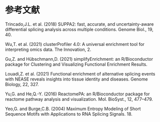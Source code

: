 # 参考文献

<p>
Trincado,J.L. et al. (2018) SUPPA2: fast, accurate, and uncertainty-aware differential splicing analysis across multiple conditions. Genome Biol., 19, 40.
</p>
<p>
Wu,T. et al. (2021) clusterProfiler 4.0: A universal enrichment tool for interpreting omics data. The Innovation, 2.
</p>
<p>
Gu,Z. and Hübschmann,D. (2021) simplifyEnrichment: an R/Bioconductor package for Clustering and Visualizing Functional Enrichment Results.
</p>
<p>
Louadi,Z. et al. (2021) Functional enrichment of alternative splicing events with NEASE reveals insights into tissue identity and diseases. Genome Biology, 22, 327.
</p>
<p>
Yu,G. and He,Q.-Y. (2016) ReactomePA: an R/Bioconductor package for reactome pathway analysis and visualization. Mol. BioSyst., 12, 477–479.
</p>
<p>
Yeo,G. and Burge,C.B. (2004) Maximum Entropy Modeling of Short Sequence Motifs with Applications to RNA Splicing Signals. 18.
</p>
